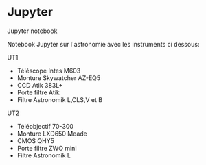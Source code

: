 # Jupyter
Jupyter notebook

Notebook Jupyter sur l'astronomie avec les instruments ci dessous:

UT1
- Téléscope Intes M603
- Monture Skywatcher AZ-EQ5
- CCD Atik 383L+
- Porte filtre Atik
- Filtre Astronomik L,CLS,V et B

UT2
- Téléobjectif 70-300
- Monture LXD650 Meade
- CMOS QHY5
- Porte filtre ZWO mini
- Filtre Astronomik L
